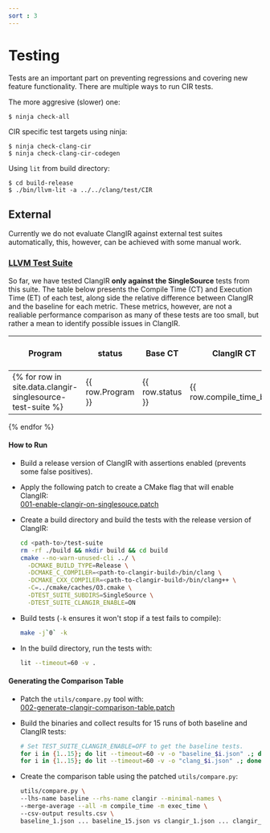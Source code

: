 ```yaml
---
sort : 3
---
```


# Testing

Tests are an important part on preventing regressions and covering new feature
functionality. There are multiple ways to run CIR tests.

The more aggresive (slower) one:
```
$ ninja check-all
```

CIR specific test targets using ninja:
```
$ ninja check-clang-cir
$ ninja check-clang-cir-codegen
```

Using `lit` from build directory:

```
$ cd build-release
$ ./bin/llvm-lit -a ../../clang/test/CIR
```

## External

Currently we do not evaluate ClangIR against external test suites automatically, this, however, can be achieved with some manual work.

### [LLVM Test Suite](https://github.com/llvm/llvm-test-suite)

So far, we have tested ClangIR **only against the SingleSource** tests from this suite. The table below presents the Compile Time (CT) and Execution Time (ET) of each test, along side the relative difference between ClangIR and the baseline for each metric. These metrics, however, are not a realiable performance comparison as many of these tests are too small, but rather a mean to identify possible issues in ClangIR.

| Program | status | Base CT | ClangIR CT | Diff CT (%)  | Base ET | ClangIR ET | Diff ET (%) |
|---------|--------|--------------|--------------|--------------|-----------|-----------|-----------|
{% for row in site.data.clangir-singlesource-test-suite %}| {{ row.Program }} | {{ row.status }} | {{ row.compile_time_base | round: 3 }} | {{ row.compile_time_clangir | round: 3 }} | {{ row.compile_time_diff | times: 100 | round: 1 }} | {{ row.exec_time_base | round: 3 }} | {{ row.exec_time_clangir | round: 3 }} | {{row.exec_time_diff | times: 100 | round: 1 }} |
{% endfor %}

#### How to Run

* Build a release version of ClangIR with assertions enabled (prevents some false positives).
* Apply the following patch to create a CMake flag that will enable ClangIR: \
  [001-enable-clangir-on-singlesouce.patch](../Files/001-enable-clangir-on-singlesouce.patch)

* Create a build directory and build the tests with the release version of ClangIR:
  ```bash
  cd <path-to>/test-suite
  rm -rf ./build && mkdir build && cd build
  cmake --no-warn-unused-cli ../ \
    -DCMAKE_BUILD_TYPE=Release \
    -DCMAKE_C_COMPILER=<path-to-clangir-build>/bin/clang \
    -DCMAKE_CXX_COMPILER=<path-to-clangir-build>/bin/clang++ \
    -C=../cmake/caches/O3.cmake \
    -DTEST_SUITE_SUBDIRS=SingleSource \
    -DTEST_SUITE_CLANGIR_ENABLE=ON
  ```

* Build tests (`-k` ensures it won't stop if a test fails to compile):
  ```bash
  make -j`0` -k
  ```

* In the build directory, run the tests with:
  ```bash
  lit --timeout=60 -v .
  ```

#### Generating the Comparison Table

* Patch the `utils/compare.py` tool with:\
[002-generate-clangir-comparison-table.patch](../Files/002-generate-clangir-comparison-table.patch)

* Build the binaries and collect results for 15 runs of both baseline and ClangIR tests:
    ```bash
    # Set TEST_SUITE_CLANGIR_ENABLE=OFF to get the baseline tests.
    for i in {1..15}; do lit --timeout=60 -v -o "baseline_$i.json" .; done;
    for i in {1..15}; do lit --timeout=60 -v -o "clang_$i.json" .; done;
    ```

* Create the comparison table using the patched `utils/compare.py`:
  ```bash
  utils/compare.py \
  --lhs-name baseline --rhs-name clangir --minimal-names \
  --merge-average --all -m compile_time -m exec_time \
  --csv-output results.csv \
  baseline_1.json ... baseline_15.json vs clangir_1.json ... clangir_15.json
  ```
